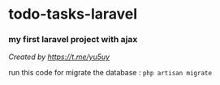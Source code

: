 # todo-tasks-laravel
### my first laravel project with ajax
*Created by https://t.me/yu5uy*

run this code for migrate the database :
`php artisan migrate`
